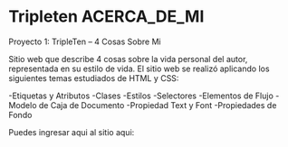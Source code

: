 # Tripleten ACERCA_DE_MI

Proyecto 1: TripleTen – 4 Cosas Sobre Mi

Sitio web que describe 4 cosas sobre la vida personal del autor, representada en su estilo de vida.
El sitio web se realizó aplicando los siguientes temas estudiados de HTML y CSS:

-Etiquetas y Atributos
-Clases
-Estilos
-Selectores
-Elementos de Flujo
-Modelo de Caja de Documento
-Propiedad Text y Font
-Propiedades de Fondo

Puedes ingresar aqui al sitio aqui:
